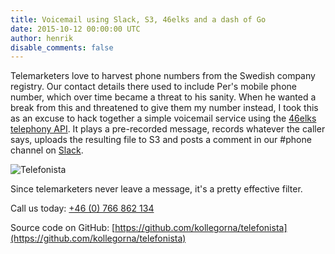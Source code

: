 ```yaml
---
title: Voicemail using Slack, S3, 46elks and a dash of Go
date: 2015-10-12 00:00:00 UTC
author: henrik
disable_comments: false
---
```


Telemarketers love to harvest phone numbers from the Swedish company
registry. Our contact details there used to include Per's mobile phone
number, which over time became a threat to his sanity. When he wanted a
break from this and threatened to give them my number instead, I took
this as an excuse to hack together a simple voicemail service using the
[46elks telephony API](http://www.46elks.com).
It plays a pre-recorded message, records whatever the caller says,
uploads the resulting file to S3 and posts a comment in our #phone
channel on [Slack](https://slack.com).

![Telefonista](/images/posts/voicemail-slack-s3-46elks-golang/telefonista-slack.png)

Since telemarketers never leave a message, it's a pretty effective
filter.

Call us today: [+46 (0) 766 862 134](tel:+46766862134)

Source code on GitHub:
[https://github.com/kollegorna/telefonista](https://github.com/kollegorna/telefonista)
